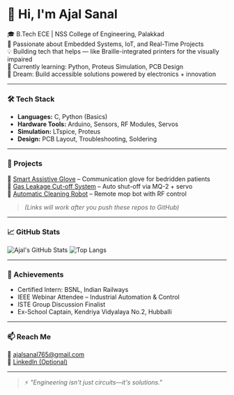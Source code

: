 # 👋 Hi, I'm Ajal Sanal

🎓 B.Tech ECE | NSS College of Engineering, Palakkad  
🔧 Passionate about Embedded Systems, IoT, and Real-Time Projects  
💡 Building tech that helps — like Braille-integrated printers for the visually impaired  
🌱 Currently learning: Python, Proteus Simulation, PCB Design  
🚀 Dream: Build accessible solutions powered by electronics + innovation  

---

### 🛠️ Tech Stack
- **Languages:** C, Python (Basics)  
- **Hardware Tools:** Arduino, Sensors, RF Modules, Servos  
- **Simulation:** LTspice, Proteus  
- **Design:** PCB Layout, Troubleshooting, Soldering  

---

### 💼 Projects
🔹 [Smart Assistive Glove](https://github.com/ajalsanal/assistive-glove) – Communication glove for bedridden patients  
🔹 [Gas Leakage Cut-off System](https://github.com/ajalsanal/gas-safety-system) – Auto shut-off via MQ-2 + servo  
🔹 [Automatic Cleaning Robot](https://github.com/ajalsanal/floor-cleaner) – Remote mop bot with RF control  

> *(Links will work after you push these repos to GitHub)*

---

### 📈 GitHub Stats

![Ajal's GitHub Stats](https://github-readme-stats.vercel.app/api?username=ajalsanal&show_icons=true&theme=react)
![Top Langs](https://github-readme-stats.vercel.app/api/top-langs/?username=ajalsanal&layout=compact&theme=react)

---

### 🏅 Achievements
- Certified Intern: BSNL, Indian Railways  
- IEEE Webinar Attendee – Industrial Automation & Control  
- ISTE Group Discussion Finalist  
- Ex-School Captain, Kendriya Vidyalaya No.2, Hubballi  

---

### 📫 Reach Me
📧 ajalsanal765@gmail.com  
🔗 [LinkedIn (Optional)](https://www.linkedin.com/in/your-profile)  

---

> ⚡ *"Engineering isn't just circuits—it's solutions."*
